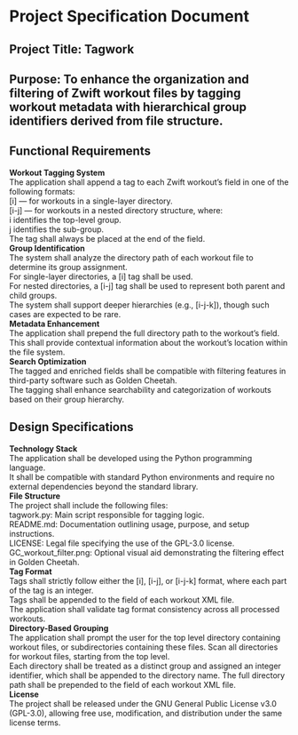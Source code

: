 # Project Specification Document
## Project Title: Tagwork 
## Purpose: To enhance the organization and filtering of Zwift workout files by tagging workout metadata with hierarchical group identifiers derived from file structure.

## Functional Requirements
**Workout Tagging System**\
The application shall append a tag to each Zwift workout’s <name> field in one of the following formats:\
[i] — for workouts in a single-layer directory.\
[i-j] — for workouts in a nested directory structure, where:\
i identifies the top-level group.\
j identifies the sub-group.\
The tag shall always be placed at the end of the <name> field.\
**Group Identification**\
The system shall analyze the directory path of each workout file to determine its group assignment.\
For single-layer directories, a [i] tag shall be used.\
For nested directories, a [i-j] tag shall be used to represent both parent and child groups.\
The system shall support deeper hierarchies (e.g., [i-j-k]), though such cases are expected to be rare.\
**Metadata Enhancement**\
The application shall prepend the full directory path to the workout’s <description> field.\
This shall provide contextual information about the workout’s location within the file system.\
**Search Optimization**\
The tagged <name> and enriched <description> fields shall be compatible with filtering features in third-party software such as Golden Cheetah.\
The tagging shall enhance searchability and categorization of workouts based on their group hierarchy.

## Design Specifications
**Technology Stack**\
The application shall be developed using the Python programming language.\
It shall be compatible with standard Python environments and require no external dependencies beyond the standard library.\
**File Structure**\
The project shall include the following files:\
tagwork.py: Main script responsible for tagging logic.\
README.md: Documentation outlining usage, purpose, and setup instructions.\
LICENSE: Legal file specifying the use of the GPL-3.0 license.\
GC_workout_filter.png: Optional visual aid demonstrating the filtering effect in Golden Cheetah.\
**Tag Format**\
Tags shall strictly follow either the [i], [i-j], or [i-j-k] format, where each part of the tag is an integer.\
Tags shall be appended to the <name> field of each workout XML file.\
The application shall validate tag format consistency across all processed workouts.\
**Directory-Based Grouping**\
The application shall prompt the user for the top level directory containing workout files, or subdirectories containing these files.
Scan all directories for workout files, starting from the top level.\
Each directory shall be treated as a distinct group and assigned an integer identifier, which shall be appended to the directory name.
The full directory path shall be prepended to the <description> field of each workout XML file.\
**License**\
The project shall be released under the GNU General Public License v3.0 (GPL-3.0), allowing free use, modification, and distribution under the same license terms.

